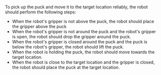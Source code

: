 To pick up the puck and move it to the target location reliably, the robot should perform the following steps:
- When the robot's gripper is not above the puck, the robot should place the gripper above the puck
- When the robot's gripper is not around the puck and the robot's gripper is open, the robot should drop the gripper around the puck.
- When the robot's gripper is closed around the puck and the puck is below the robot's gripper, the robot should lift the puck.
- When the robot is holding the puck, the robot should move towards the target location.
- When the robot is close to the target location and the gripper is closed, the robot should place the puck at the target location.